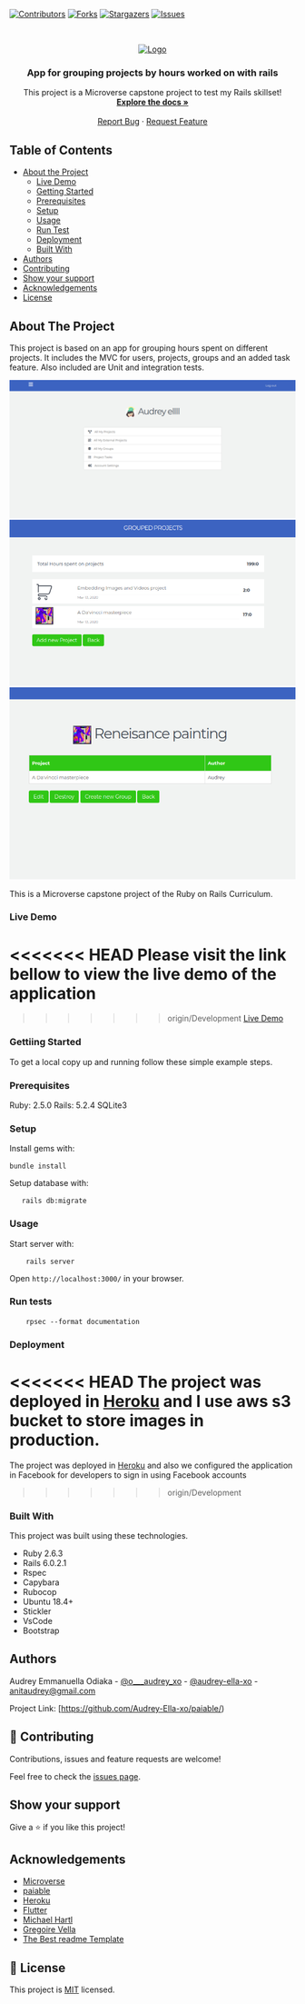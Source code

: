 <!--
*** Thanks for checking out this README Template. If you have a suggestion that would
*** make this better, please fork the repo and create a pull request or simply open
*** an issue with the tag "enhancement".
*** Thanks again! Now go create something AMAZING! :D
-->

<!-- PROJECT SHIELDS -->
<!--
*** I'm using markdown "reference style" links for readability.
*** Reference links are enclosed in brackets [ ] instead of parentheses ( ).
*** See the bottom of this document for the declaration of the reference variables
*** for contributors-url, forks-url, etc. This is an optional, concise syntax you may use.
*** https://www.markdownguide.org/basic-syntax/#reference-style-links
-->
[![Contributors][contributors-shield]][contributors-url]
[![Forks][forks-shield]][forks-url]
[![Stargazers][stars-shield]][stars-url]
[![Issues][issues-shield]][issues-url]

<!-- PROJECT LOGO -->
<br />
<p align="center">
  <a href="https://github.com/Audrey-Ella-xo/paiable">
    <img src="https://raw.githubusercontent.com/euqueme/toy-app/master/app/assets/images/mLogo.png" alt="Logo" width="80" height="80">
  </a>

  <h3 align="center">App for grouping projects by hours worked on with rails</h3>

  <p align="center">
    This project is a Microverse capstone project to test my Rails skillset!
    <br />
    <a href="https://github.com/Audrey-Ella-xo/paiable"><strong>Explore the docs »</strong></a>
    <br />
    <br />
    <a href="https://github.com/Audrey-Ella-xo/paiable/issues">Report Bug</a>
    ·
    <a href="https://github.com/Audrey-Ella-xo/paiable/issues">Request Feature</a>
  </p>
</p>

<!-- TABLE OF CONTENTS -->
## Table of Contents

* [About the Project](#about-the-project)
  * [Live Demo](#live-demo)
  * [Getting Started](#getting-started)
  * [Prerequisites](#prerequisites)
  * [Setup](#setup)
  * [Usage](#usage)
  * [Run Test](#run-test)
  * [Deployment](#deployment)
  * [Built With](#built-with)
* [Authors](#authors)
* [Contributing](#contributing)
* [Show your support](#show-support)
* [Acknowledgements](#acknowledgements)
* [License](#license)

<!-- ABOUT THE PROJECT -->
## About The Project

This project is based on an app for grouping hours spent on different projects. It includes the MVC for users, projects, groups and an added task feature. Also included are Unit and integration tests.

[![Product Name Screen Shot][product-screenshot1]](https://paiable.herokuapp.com/)
[![Product Name Screen Shot][product-screenshot2]](https://paiable.herokuapp.com/)
[![Product Name Screen Shot][product-screenshot3]](https://paiable.herokuapp.com/)


This is a Microverse capstone project of the Ruby on Rails Curriculum.

### Live Demo

<<<<<<< HEAD
Please visit the link bellow to view the live demo of the application
=======
>>>>>>> origin/Development
[Live Demo](https://paiable.herokuapp.com/)

### Gettiing Started

To get a local copy up and running follow these simple example steps.

### Prerequisites

Ruby: 2.5.0
Rails: 5.2.4
SQLite3

### Setup

Install gems with:

```
bundle install
```

Setup database with:

```
   rails db:migrate
```

### Usage

Start server with:

```
    rails server
```

Open `http://localhost:3000/` in your browser.

### Run tests

```
    rpsec --format documentation
```

### Deployment

<<<<<<< HEAD
The project was deployed in [Heroku](https://paiable.herokuapp.com/) and I use aws s3 bucket to store images in production.
=======
The project was deployed in [Heroku](https://paiable.herokuapp.com/) and also we configured the application in Facebook for developers to sign in using Facebook accounts
>>>>>>> origin/Development

### Built With
This project was built using these technologies.
* Ruby 2.6.3
* Rails 6.0.2.1
* Rspec
* Capybara
* Rubocop
* Ubuntu 18.4+
* Stickler
* VsCode
* Bootstrap

<!-- CONTACT -->
## Authors

Audrey Emmanuella Odiaka - [@o___audrey_xo](https://twitter.com/o___audrey_xo) - [@audrey-ella-xo](https://github.com/audrey-ella-xo) - anitaudrey@gmail.com
<br />

Project Link: [https://github.com/Audrey-Ella-xo/paiable/)

## 🤝 Contributing

Contributions, issues and feature requests are welcome!

Feel free to check the [issues page](issues/).

## Show your support

Give a ⭐️ if you like this project!

<!-- ACKNOWLEDGEMENTS -->
## Acknowledgements
* [Microverse](https://www.microverse.org/)
* [paiable](https://www.notion.so/Group-our-transactions-ccea2b6642664540a70de9f30bdff4ce/)
* [Heroku](https://www.heroku.com/)
* [Flutter](https://github.com/devfactor-source/flutter/)
* [Michael Hartl](https://www.learnenough.com/ruby-on-rails-4th-edition-tutorial/)
* [Gregoire Vella](https://www.behance.net/gallery/19759151/Snapscan-iOs-design-and-branding?tracking_source=/)
* [The Best readme Template](https://github.com/othneildrew/Best-README-Template)

<!-- LICENSE -->
## 📝 License

This project is [MIT](https://opensource.org/licenses/MIT) licensed.

<!-- MARKDOWN LINKS & IMAGES -->
<!-- https://www.markdownguide.org/basic-syntax/#reference-style-links -->
[contributors-shield]: https://img.shields.io/github/contributors/Audrey-Ella-xo/paiable.svg?style=flat-square
[contributors-url]: https://github.com/Audrey-Ella-xo/paiable/graphs/contributors
[forks-shield]: https://img.shields.io/github/forks/Audrey-Ella-xo/paiable.svg?style=flat-square
[forks-url]: https://github.com/Audrey-Ella-xo/paiable/network/members
[stars-shield]: https://img.shields.io/github/stars/Audrey-Ella-xo/paiable.svg?style=flat-square
[stars-url]: https://github.com/Audrey-Ella-xo/paiable/stargazers
[issues-shield]: https://img.shields.io/github/issues/Audrey-Ella-xo/paiable.svg?style=flat-square
[issues-url]: https://github.com/Audrey-Ella-xo/paiable/issues
[product-screenshot1]: /app/assets/images/Profile.png
[product-screenshot2]: /app/assets/images/Pjindex.png
[product-screenshot3]: /app/assets/images/Gindex.png



